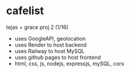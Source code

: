# cafelist
tejas + grace proj 2 (1/16)
- uses GoogleAPI, geolocation 
- uses Render to host backend 
- uses Railway to host MySQL
- uses github pages to host frontend
- html, css, js, nodejs, expressjs, mySQL, cors
